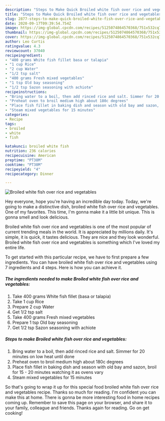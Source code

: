 ```yaml
---
description: "Steps to Make Quick Broiled white fish over rice and vegetables"
title: "Steps to Make Quick Broiled white fish over rice and vegetables"
slug: 2877-steps-to-make-quick-broiled-white-fish-over-rice-and-vegetables
date: 2020-09-17T09:39:54.754Z
image: https://img-global.cpcdn.com/recipes/5125074864570368/751x532cq70/broiled-white-fish-over-rice-and-vegetables-recipe-main-photo.jpg
thumbnail: https://img-global.cpcdn.com/recipes/5125074864570368/751x532cq70/broiled-white-fish-over-rice-and-vegetables-recipe-main-photo.jpg
cover: https://img-global.cpcdn.com/recipes/5125074864570368/751x532cq70/broiled-white-fish-over-rice-and-vegetables-recipe-main-photo.jpg
author: Leo Curtis
ratingvalue: 4.3
reviewcount: 37040
recipeingredient:
- "400 grams White fish fillet basa or talapia"
- "1 cup Rice"
- "2 cup Water"
- "1/2 tsp salt"
- "400 grams Fresh mixed vegetables"
- "1 tsp Old bay seasoning"
- "1/2 tsp Sazon seasoning with achiote"
recipeinstructions:
- "Bring water to a boil, then add rinced rice and salt. Simmer for 20 minutes on low heat until done"
- "Preheat oven to broil medium high about 180c degrees"
- "Place fish fillet in baking dish and season with old bay amd sazon, broil for 15 - 20 minutes watching it as ovens vary"
- "Steam mixed vegetables for 15 minutes"
categories:
- Recipe
tags:
- broiled
- white
- fish

katakunci: broiled white fish 
nutrition: 236 calories
recipecuisine: American
preptime: "PT38M"
cooktime: "PT30M"
recipeyield: "4"
recipecategory: Dinner

---
```



![Broiled white fish over rice and vegetables](https://img-global.cpcdn.com/recipes/5125074864570368/751x532cq70/broiled-white-fish-over-rice-and-vegetables-recipe-main-photo.jpg)

Hey everyone, hope you're having an incredible day today. Today, we're going to make a distinctive dish, broiled white fish over rice and vegetables. One of my favorites. This time, I'm gonna make it a little bit unique. This is gonna smell and look delicious.

Broiled white fish over rice and vegetables is one of the most popular of current trending meals in the world. It is appreciated by millions daily. It's simple, it is quick, it tastes delicious. They are nice and they look wonderful. Broiled white fish over rice and vegetables is something which I've loved my entire life.




To get started with this particular recipe, we have to first prepare a few ingredients. You can have broiled white fish over rice and vegetables using 7 ingredients and 4 steps. Here is how you can achieve it.

<!--inarticleads1-->

##### The ingredients needed to make Broiled white fish over rice and vegetables:

1. Take 400 grams White fish fillet (basa or talapia)
1. Take 1 cup Rice
1. Prepare 2 cup Water
1. Get 1/2 tsp salt
1. Take 400 grams Fresh mixed vegetables
1. Prepare 1 tsp Old bay seasoning
1. Get 1/2 tsp Sazon seasoning with achiote




<!--inarticleads2-->

##### Steps to make Broiled white fish over rice and vegetables:

1. Bring water to a boil, then add rinced rice and salt. Simmer for 20 minutes on low heat until done
1. Preheat oven to broil medium high about 180c degrees
1. Place fish fillet in baking dish and season with old bay amd sazon, broil for 15 - 20 minutes watching it as ovens vary
1. Steam mixed vegetables for 15 minutes




So that's going to wrap it up for this special food broiled white fish over rice and vegetables recipe. Thanks so much for reading. I'm confident you can make this at home. There is gonna be more interesting food in home recipes coming up. Remember to save this page on your browser, and share it to your family, colleague and friends. Thanks again for reading. Go on get cooking!
